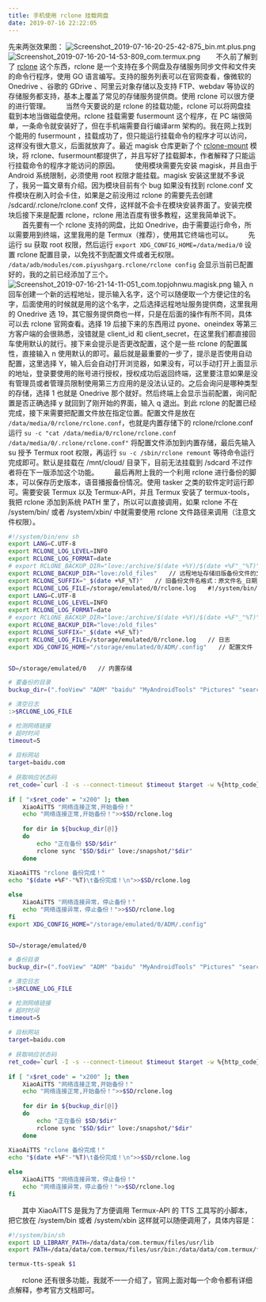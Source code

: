 ```yaml
---
title: 手机使用 rclone 挂载网盘
date: 2019-07-16 22:22:05
---
```


先来两张效果图：
![Screenshot_2019-07-16-20-25-42-875_bin.mt.plus.png](https://i.loli.net/2019/07/16/5d2dc2896ef0e90595.png)
![Screenshot_2019-07-16-20-14-53-809_com.termux.png](https://i.loli.net/2019/07/16/5d2dc289cbdc671568.png)
　　不久前了解到了 [rclone](https://rclone.org/) 这个东西，rclone  是一个支持在多个网盘及存储服务同步文件和文件夹的命令行程序，使用 GO 语言编写。支持的服务列表可以在官网查看，像微软的 Onedrive 、谷歌的 GDrive 、阿里云对象存储以及支持 FTP、webdav 等协议的存储服务都支持，基本上覆盖了常见的存储服务提供商。使用 rclone 可以很方便的进行管理。
　　当然今天要说的是 rclone 的挂载功能，rclone 可以将网盘挂载到本地当做磁盘使用。rclone 挂载需要 fusermount 这个程序，在 PC 端很简单，一条命令就安装好了，但在手机端需要自行编译arm 架构的。我在网上找到个能用的 fusermount ，挂载成功了，但只能运行挂载命令的程序才可以访问，这样没有很大意义，后面就放弃了。最近 magisk 仓库更新了个 [rclone-mount](https://github.com/Magisk-Modules-Repo/com.piyushgarg.rclone) 模块，将 rclone、fusermount都提供了，并且写好了挂载脚本，作者解释了只能运行挂载命令的程序才能访问的原因。
　　使用模块需要先安装 magisk，并且由于 Android 系统限制，必须使用 root 权限才能挂载。magisk 安装这里就不多说了，我另一篇文章有介绍。因为模块目前有个 bug 如果没有找到 rclone.conf 文件模块在刷入时会卡住，如果是之前没用过 rclone 的需要先去创建 /sdcard/.rclone/rclone.conf 文件，这样就不会卡在模块安装界面了。安装完模块后接下来是配置 rclone，rclone 用法百度有很多教程，这里我简单说下。
　　首先要有一个 rclone 支持的网盘，比如 Onedrive，由于需要运行命令，所以需要用到终端，这里我用的是 Termux（推荐），使用其它终端也可以。
　　先运行 su 获取 root 权限，然后运行 `export XDG_CONFIG_HOME=/data/media/0` 设置 rclone 配置目录，以免找不到配置文件或者无权限。 `/data/adb/modules/com.piyushgarg.rclone/rclone config` 会显示当前已配置好的，我的之前已经添加了三个。![Screenshot_2019-07-16-21-14-11-051_com.topjohnwu.magisk.png](https://i.loli.net/2019/07/16/5d2dce17eddb599440.png)
输入 n 回车创建一个新的远程地址，提示输入名字，这个可以随便取一个方便记住的名字，后面使用的时候就是用的这个名字，之后选择远程地址服务提供商，这里我用的  Onedrive 选 19，其它服务提供商也一样，只是在后面的操作有所不同，具体可以去 rclone 官网查看。选择 19 后接下来的东西用过 pyone、oneindex 等第三方客户端的会很熟悉，没错就是 client_id 和 client_secret，在这里我们都直接回车使用默认的就行。接下来会提示是否更改配置，这个是一些 rclone 的配置属性，直接输入 n 使用默认的即可。最后就是最重要的一步了，提示是否使用自动配置，这里选择 Y，输入后会自动打开浏览器，如果没有，可以手动打开上面显示的地址，登录要使用的账号进行授权，授权成功后返回终端，这里要注意如果是没有管理员或者管理员限制使用第三方应用的是没法认证的。之后会询问是哪种类型的存储，选择 1 也就是 Onedrive 那个就好。然后终端上会显示当前配置，询问配置是否正确选择 y 就回到了刚开始的界面，输入 q 退出。到此 rclone 的配置已经完成，接下来需要把配置文件放在指定位置。配置文件是放在 `/data/media/0/rclone/rclone.conf`，也就是内置存储下的 rclone/rclone.conf 运行 `su -c "cat /data/media/0/rclone/rclone.conf /data/media/0/.rclone/rclone.conf"` 将配置文件添加到内置存储，最后先输入 su 授予 Termux root 权限，再运行 `su -c /sbin/rclone remount` 等待命令运行完成即可。默认是挂载在 /mnt/cloud/ 目录下，目前无法挂载到 /sdcard 不过作者将在下一版添加这个功能。
　　最后再附上我的一个利用 rclone 进行备份的脚本，可以保存历史版本，语音播报备份情况。使用 tasker 之类的软件定时运行即可。需要安装 Termux 以及 Termux-API，并且 Termux 安装了 termux-tools，我把 rclone 添加到系统 PATH 里了，所以可以直接调用，如果 rclone 不在 /system/bin/ 或者 /system/xbin/ 中就需要使用 rclone 文件路径来调用（注意文件权限）。
``` bash
#!/system/bin/env sh
export LANG=C.UTF-8
export RCLONE_LOG_LEVEL=INFO
export RCLONE_LOG_FORMAT=date
# export RCLONE_BACKUP_DIR="love:/archive/$(date +%Y)/$(date +%F"_"%T)"
export RCLONE_BACKUP_DIR="love:/old_files"　　// 远程地址存储旧版备份文件的文件夹夹
export RCLONE_SUFFIX="_$(date +%F_%T)"　　// 旧备份文件名格式：原文件名_日期_时间
export RCLONE_LOG_FILE=/storage/emulated/0/rclone.log　　#!/system/bin/env sh
export LANG=C.UTF-8
export RCLONE_LOG_LEVEL=INFO
export RCLONE_LOG_FORMAT=date
# export RCLONE_BACKUP_DIR="love:/archive/$(date +%Y)/$(date +%F"_"%T)"
export RCLONE_BACKUP_DIR="love:/old_files"
export RCLONE_SUFFIX="_$(date +%F_%T)"
export RCLONE_LOG_FILE=/storage/emulated/0/rclone.log　　// 日志
export XDG_CONFIG_HOME="/storage/emulated/0/ADM/.config"　　// 配置文件


SD=/storage/emulated/0　　// 内置存储

# 要备份的目录
buckup_dir=(".fooView" "ADM" "baidu" "MyAndroidTools" "Pictures" "searchlite" "ViPER4Android" "Xposed_Edge_Icon" "YueDu" "习")

# 清空日志
:>$RCLONE_LOG_FILE

# 检测网络链接
# 超时时间
timeout=5
	
# 目标网站
target=baidu.com
 
# 获取响应状态码
ret_code=`curl -I -s --connect-timeout $timeout $target -w %{http_code} | tail -n1`
 
if [ "x$ret_code" = "x200" ]; then
    XiaoAiTTS "网络连接正常,开始备份！"
    echo "网络连接正常,开始备份！">>$SD/rclone.log
    
    for dir in ${buckup_dir[@]}
    do
        echo "正在备份 $SD/$dir"
        rclone sync "$SD/$dir" love:/snapshot/"$dir"
    done
    
XiaoAiTTS "rclone 备份完成！"
echo "$(date +%F"-"%T)\t备份完成！\n">>$SD/rclone.log

else
    XiaoAiTTS "网络连接异常，停止备份！"
    echo "网络连接异常，停止备份！">>$SD/rclone.log
fi
export XDG_CONFIG_HOME="/storage/emulated/0/ADM/.config"


SD=/storage/emulated/0

# 备份目录
buckup_dir=(".fooView" "ADM" "baidu" "MyAndroidTools" "Pictures" "searchlite" "ViPER4Android" "Xposed_Edge_Icon" "YueDu" "习")

# 清空日志
:>$RCLONE_LOG_FILE

# 检测网络链接
# 超时时间
timeout=5
	
# 目标网站
target=baidu.com
 
# 获取响应状态码
ret_code=`curl -I -s --connect-timeout $timeout $target -w %{http_code} | tail -n1`
 
if [ "x$ret_code" = "x200" ]; then
    XiaoAiTTS "网络连接正常,开始备份！"
    echo "网络连接正常,开始备份！">>$SD/rclone.log
    
    for dir in ${buckup_dir[@]}
    do
        echo "正在备份 $SD/$dir"
        rclone sync "$SD/$dir" love:/snapshot/"$dir"
    done
    
XiaoAiTTS "rclone 备份完成！"
echo "$(date +%F"-"%T)\t备份完成！\n">>$SD/rclone.log

else
    XiaoAiTTS "网络连接异常，停止备份！"
    echo "网络连接异常，停止备份！">>$SD/rclone.log
fi
```
　　其中 XiaoAiTTS 是我为了方便调用 Termux-API 的 TTS  工具写的小脚本，把它放在 /system/bin 或者 /system/xbin 这样就可以随便调用了，具体内容是：
``` bash
#!/system/bin/sh
export LD_LIBRARY_PATH=/data/data/com.termux/files/usr/lib
export PATH=/data/data/com.termux/files/usr/bin:/data/data/com.termux/files/usr/bin/applets

termux-tts-speak $1
```
　　rclone 还有很多功能，我就不一一介绍了，官网上面对每一个命令都有详细点解释，参考官方文档即可。
